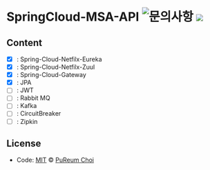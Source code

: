 # SpringCloud-MSA-API  ![문의사항](https://img.shields.io/badge/%EB%AC%B8%EC%9D%98%ED%95%98%EA%B8%B0-pooreumsunny%40gamil.com-green) ![](https://img.shields.io/badge/category-study-yellow) 

## Content
- [x] : Spring-Cloud-Netfilx-Eureka
- [x] : Spring-Cloud-Netfilx-Zuul
- [x] : Spring-Cloud-Gateway
- [x] : JPA
- [ ] : JWT
- [ ] : Rabbit MQ
- [ ] : Kafka
- [ ] : CircuitBreaker
- [ ] : Zipkin

## License
- Code: [MIT](./LICENSE) © [PuReum Choi](https://blue-boy.tistory.com/)
